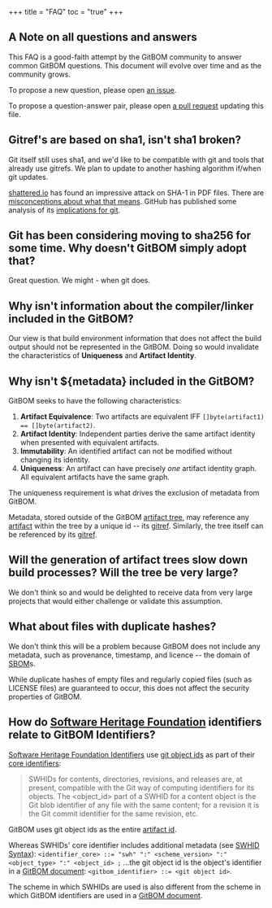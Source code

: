 +++
title = "FAQ"
toc = "true"
+++

## A Note on all questions and answers

This FAQ is a good-faith attempt by the GitBOM community to answer common GitBOM questions. This document will evolve over time and as the community grows.

To propose a new question, please open [an issue](https://github.com/git-bom/site/issues).

To propose a question-answer pair, please open [a pull request](https://github.com/git-bom/site/pulls) updating this file.

## Gitref's are based on sha1, isn't sha1 broken?

Git itself still uses sha1, and we'd like to be compatible with git and tools that already use gitrefs. We plan to update to another hashing algorithm if/when git updates.

[shattered.io](https://shattered.io/) has found an impressive attack on SHA-1 in PDF files. There are [misconceptions about what that means](https://manishearth.github.io/blog/2017/02/26/clarifying-misconceptions-about-shattered/).
GitHub has published some analysis of its [implications for git](https://github.blog/2017-03-20-sha-1-collision-detection-on-github-com/).

## Git has been considering moving to sha256 for some time. Why doesn't GitBOM simply adopt that?

Great question. We might - when git does.

## Why isn't information about the compiler/linker included in the GitBOM?

Our view is that build environment information that does not affect the build output should not be represented in the GitBOM. Doing so would invalidate the characteristics of **Uniqueness** and **Artifact Identity**.

## Why isn't ${metadata} included in the GitBOM?

GitBOM seeks to have the following characteristics:

1. **Artifact Equivalence**: Two artifacts are equivalent IFF `[]byte(artifact1) == []byte(artifact2)`.
2. **Artifact Identity**: Independent parties derive the same artifact identity when presented with equivalent artifacts.
3. **Immutability**: An identified artifact can not be modified without changing its identity.
4. **Uniqueness**: An artifact can have precisely *one* artifact identity graph. All equivalent artifacts have the same graph.

The uniqueness requirement is what drives the exclusion of metadata from GitBOM.

Metadata, stored outside of the GitBOM [artifact tree](/glossary/artifact_tree), may reference any [artifact](/glossary/artifact) within the tree by a unique id -- its [gitref](/glossary/git/#git-ref). Similarly, the tree itself can be referenced by its [gitref](/glossary/git/#git-ref).

## Will the generation of artifact trees slow down build processes? Will the tree be very large?

We don't think so and would be delighted to receive data from very large projects that would either challenge or validate this assumption.

## What about files with duplicate hashes?

We don't think this will be a problem because GitBOM does not include any metadata, such as provenance, timestamp, and licence -- the domain of [SBOM](/glossary/sbom)s.

While duplicate hashes of empty files and regularly copied files (such as LICENSE files) are guaranteed to occur, this does not affect the security properties of GitBOM.

## How do [Software Heritage Foundation](https://www.softwareheritage.org/) identifiers relate to GitBOM Identifiers?

[Software Heritage Foundation Identifiers](https://docs.softwareheritage.org/devel/swh-model/persistent-identifiers.html#persistent-identifiers) use [git object ids](https://docs.softwareheritage.org/devel/swh-model/persistent-identifiers.html#git-compatibility) as part of their [core identifiers](https://docs.softwareheritage.org/devel/swh-model/persistent-identifiers.html#core-identifiers):

> SWHIDs for contents, directories, revisions, and releases are, at present, compatible with the Git way of computing identifiers for its objects. The <object_id> part of a SWHID for a content object is the Git blob identifier of any file with the same content; for a revision it is the Git commit identifier for the same revision, etc.

GitBOM uses git object ids as the entire [artifact id](/glossary/artifact/#artifact-identifers).

Whereas SWHIDs' core identifier includes additional metadata (see [SWHID Syntax](https://docs.softwareheritage.org/devel/swh-model/persistent-identifiers.html#syntax)):
```<identifier_core> ::= "swh" ":" <scheme_version> ":" <object_type> ":" <object_id> ;``` 
...the git object id is the object's identifier in a [GitBOM document](https://gitbom.dev/glossary/gitbom/#gitbom-document):
```<gitbom_identifier> ::= <git object id>```.

The scheme in which SWHIDs are used is also different from the scheme in which GitBOM identifiers are used in a [GitBOM document](https://gitbom.dev/glossary/gitbom/#gitbom-document). 

